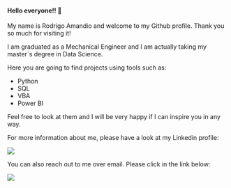 #### Hello everyone!! 👋


My name is Rodrigo Amandio and welcome to my Github profile. Thank you so much for visiting it!

I am graduated as a Mechanical Engineer and I am actually taking my master´s degree in Data Science.

Here you are going to find projects using tools such as:
- Python
- SQL
- VBA
- Power BI

Feel free to look at them and I will be very happy if I can inspire you in any way.


For more information about me, please have a look at my Linkedin profile:

<a href="https://www.linkedin.com/in/rodrigo-amandio/" target="_blank"><img src="https://img.shields.io/badge/-LinkedIn-%230077B5?style=for-the-badge&logo=linkedin&logoColor=white" target="_blank"></a>

You can also reach out to me over email. Please click in the link below: 

<a href = "mailto:rodrigo_amandio2008@hotmail.com"><img src="https://img.shields.io/badge/email-D14836?style=for-the-badge&logo=email&logoColor=white" target="_blank"></a>


<!--
**RodrigoAmandio/RodrigoAmandio** is a ✨ _special_ ✨ repository because its `README.md` (this file) appears on your GitHub profile.

Here are some ideas to get you started:

- 🔭 I’m currently working on ...
- 🌱 I’m currently learning ...
- 👯 I’m looking to collaborate on ...
- 🤔 I’m looking for help with ...
- 💬 Ask me about ...
- 📫 How to reach me: ...
- 😄 Pronouns: ...
- ⚡ Fun fact: ...
-->
